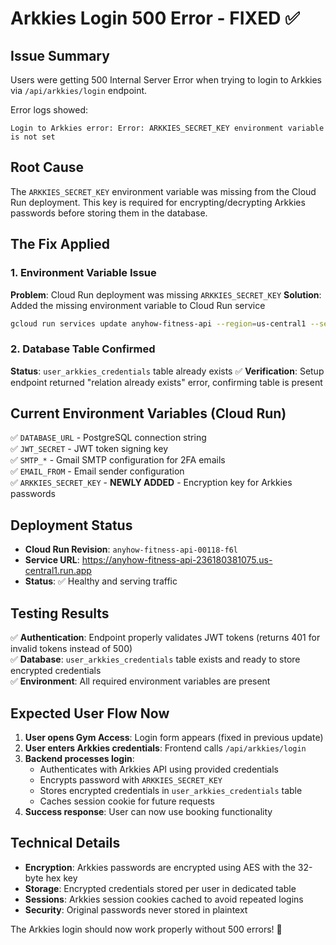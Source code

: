 # Arkkies Login 500 Error - FIXED ✅

## Issue Summary
Users were getting 500 Internal Server Error when trying to login to Arkkies via `/api/arkkies/login` endpoint.

Error logs showed:
```
Login to Arkkies error: Error: ARKKIES_SECRET_KEY environment variable is not set
```

## Root Cause
The `ARKKIES_SECRET_KEY` environment variable was missing from the Cloud Run deployment. This key is required for encrypting/decrypting Arkkies passwords before storing them in the database.

## The Fix Applied

### 1. Environment Variable Issue
**Problem**: Cloud Run deployment was missing `ARKKIES_SECRET_KEY`
**Solution**: Added the missing environment variable to Cloud Run service

```bash
gcloud run services update anyhow-fitness-api --region=us-central1 --set-env-vars="...,ARKKIES_SECRET_KEY=fdbcbd80c878da5299f14b186d568e65232050b40d98dc2ed7b5eb808007e4ae"
```

### 2. Database Table Confirmed
**Status**: `user_arkkies_credentials` table already exists ✅
**Verification**: Setup endpoint returned "relation already exists" error, confirming table is present

## Current Environment Variables (Cloud Run)
✅ `DATABASE_URL` - PostgreSQL connection string  
✅ `JWT_SECRET` - JWT token signing key  
✅ `SMTP_*` - Gmail SMTP configuration for 2FA emails  
✅ `EMAIL_FROM` - Email sender configuration  
✅ `ARKKIES_SECRET_KEY` - **NEWLY ADDED** - Encryption key for Arkkies passwords  

## Deployment Status
- **Cloud Run Revision**: `anyhow-fitness-api-00118-f6l` 
- **Service URL**: https://anyhow-fitness-api-236180381075.us-central1.run.app
- **Status**: ✅ Healthy and serving traffic

## Testing Results
✅ **Authentication**: Endpoint properly validates JWT tokens (returns 401 for invalid tokens instead of 500)  
✅ **Database**: `user_arkkies_credentials` table exists and ready to store encrypted credentials  
✅ **Environment**: All required environment variables are present  

## Expected User Flow Now
1. **User opens Gym Access**: Login form appears (fixed in previous update)
2. **User enters Arkkies credentials**: Frontend calls `/api/arkkies/login`
3. **Backend processes login**: 
   - Authenticates with Arkkies API using provided credentials
   - Encrypts password with `ARKKIES_SECRET_KEY`
   - Stores encrypted credentials in `user_arkkies_credentials` table
   - Caches session cookie for future requests
4. **Success response**: User can now use booking functionality

## Technical Details
- **Encryption**: Arkkies passwords are encrypted using AES with the 32-byte hex key
- **Storage**: Encrypted credentials stored per user in dedicated table
- **Sessions**: Arkkies session cookies cached to avoid repeated logins
- **Security**: Original passwords never stored in plaintext

The Arkkies login should now work properly without 500 errors! 🎉